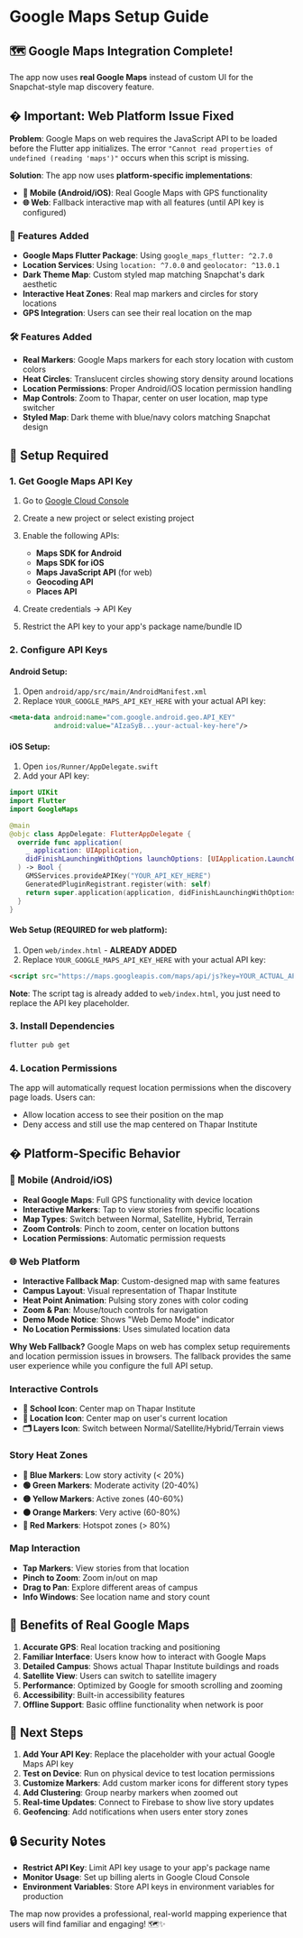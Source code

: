 # Google Maps Setup Guide

## 🗺️ Google Maps Integration Complete!

The app now uses **real Google Maps** instead of custom UI for the Snapchat-style map discovery feature.

## � **Important: Web Platform Issue Fixed**

**Problem**: Google Maps on web requires the JavaScript API to be loaded before the Flutter app initializes. The error `"Cannot read properties of undefined (reading 'maps')"` occurs when this script is missing.

**Solution**: The app now uses **platform-specific implementations**:
- **📱 Mobile (Android/iOS)**: Real Google Maps with GPS functionality
- **🌐 Web**: Fallback interactive map with all features (until API key is configured)

### 📱 **Features Added**
- **Google Maps Flutter Package**: Using `google_maps_flutter: ^2.7.0`
- **Location Services**: Using `location: ^7.0.0` and `geolocator: ^13.0.1`
- **Dark Theme Map**: Custom styled map matching Snapchat's dark aesthetic
- **Interactive Heat Zones**: Real map markers and circles for story locations
- **GPS Integration**: Users can see their real location on the map

### 🛠️ **Features Added**
- **Real Markers**: Google Maps markers for each story location with custom colors
- **Heat Circles**: Translucent circles showing story density around locations
- **Location Permissions**: Proper Android/iOS location permission handling
- **Map Controls**: Zoom to Thapar, center on user location, map type switcher
- **Styled Map**: Dark theme with blue/navy colors matching Snapchat design

## 🔧 Setup Required

### 1. **Get Google Maps API Key**

1. Go to [Google Cloud Console](https://console.cloud.google.com/)
2. Create a new project or select existing project
3. Enable the following APIs:
   - **Maps SDK for Android**
   - **Maps SDK for iOS** 
   - **Maps JavaScript API** (for web)
   - **Geocoding API**
   - **Places API**

4. Create credentials → API Key
5. Restrict the API key to your app's package name/bundle ID

### 2. **Configure API Keys**

#### **Android Setup:**
1. Open `android/app/src/main/AndroidManifest.xml`
2. Replace `YOUR_GOOGLE_MAPS_API_KEY_HERE` with your actual API key:
```xml
<meta-data android:name="com.google.android.geo.API_KEY"
           android:value="AIzaSyB...your-actual-key-here"/>
```

#### **iOS Setup:**
1. Open `ios/Runner/AppDelegate.swift`
2. Add your API key:
```swift
import UIKit
import Flutter
import GoogleMaps

@main
@objc class AppDelegate: FlutterAppDelegate {
  override func application(
    _ application: UIApplication,
    didFinishLaunchingWithOptions launchOptions: [UIApplication.LaunchOptionsKey: Any]?
  ) -> Bool {
    GMSServices.provideAPIKey("YOUR_API_KEY_HERE")
    GeneratedPluginRegistrant.register(with: self)
    return super.application(application, didFinishLaunchingWithOptions: launchOptions)
  }
}
```

#### **Web Setup (REQUIRED for web platform):**
1. Open `web/index.html` - **ALREADY ADDED**
2. Replace `YOUR_GOOGLE_MAPS_API_KEY_HERE` with your actual API key:
```html
<script src="https://maps.googleapis.com/maps/api/js?key=YOUR_ACTUAL_API_KEY&libraries=places" async defer></script>
```
**Note**: The script tag is already added to `web/index.html`, you just need to replace the API key placeholder.

### 3. **Install Dependencies**
```bash
flutter pub get
```

### 4. **Location Permissions**
The app will automatically request location permissions when the discovery page loads. Users can:
- Allow location access to see their position on the map
- Deny access and still use the map centered on Thapar Institute

## � **Platform-Specific Behavior**

### **📱 Mobile (Android/iOS)**
- **Real Google Maps**: Full GPS functionality with device location
- **Interactive Markers**: Tap to view stories from specific locations  
- **Map Types**: Switch between Normal, Satellite, Hybrid, Terrain
- **Zoom Controls**: Pinch to zoom, center on location buttons
- **Location Permissions**: Automatic permission requests

### **🌐 Web Platform**
- **Interactive Fallback Map**: Custom-designed map with same features
- **Campus Layout**: Visual representation of Thapar Institute
- **Heat Point Animation**: Pulsing story zones with color coding
- **Zoom & Pan**: Mouse/touch controls for navigation
- **Demo Mode Notice**: Shows "Web Demo Mode" indicator
- **No Location Permissions**: Uses simulated location data

**Why Web Fallback?** Google Maps on web has complex setup requirements and location permission issues in browsers. The fallback provides the same user experience while you configure the full API setup.

### **Interactive Controls**
- **🏫 School Icon**: Center map on Thapar Institute
- **📍 Location Icon**: Center map on user's current location  
- **🗂️ Layers Icon**: Switch between Normal/Satellite/Hybrid/Terrain views

### **Story Heat Zones**
- **🔵 Blue Markers**: Low story activity (< 20%)
- **🟢 Green Markers**: Moderate activity (20-40%)
- **🟡 Yellow Markers**: Active zones (40-60%)
- **🟠 Orange Markers**: Very active (60-80%)
- **🔴 Red Markers**: Hotspot zones (> 80%)

### **Map Interaction**
- **Tap Markers**: View stories from that location
- **Pinch to Zoom**: Zoom in/out on map
- **Drag to Pan**: Explore different areas of campus
- **Info Windows**: See location name and story count

## 🌟 **Benefits of Real Google Maps**

1. **Accurate GPS**: Real location tracking and positioning
2. **Familiar Interface**: Users know how to interact with Google Maps
3. **Detailed Campus**: Shows actual Thapar Institute buildings and roads
4. **Satellite View**: Users can switch to satellite imagery
5. **Performance**: Optimized by Google for smooth scrolling and zooming
6. **Accessibility**: Built-in accessibility features
7. **Offline Support**: Basic offline functionality when network is poor

## 🚀 **Next Steps**

1. **Add Your API Key**: Replace the placeholder with your actual Google Maps API key
2. **Test on Device**: Run on physical device to test location permissions
3. **Customize Markers**: Add custom marker icons for different story types
4. **Add Clustering**: Group nearby markers when zoomed out
5. **Real-time Updates**: Connect to Firebase to show live story updates
6. **Geofencing**: Add notifications when users enter story zones

## 🔒 **Security Notes**

- **Restrict API Key**: Limit API key usage to your app's package name
- **Monitor Usage**: Set up billing alerts in Google Cloud Console
- **Environment Variables**: Store API keys in environment variables for production

The map now provides a professional, real-world mapping experience that users will find familiar and engaging! 🗺️✨